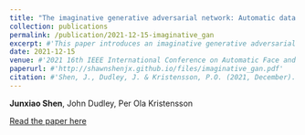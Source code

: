 ```yaml
---
title: "The imaginative generative adversarial network: Automatic data augmentation for dynamic skeleton-based hand gesture and human action recognition"
collection: publications
permalink: /publication/2021-12-15-imaginative_gan
excerpt: #'This paper introduces an imaginative generative adversarial network for automatic data augmentation aimed at improving dynamic skeleton-based hand gesture and human action recognition.'
date: 2021-12-15
venue: #'2021 16th IEEE International Conference on Automatic Face and Gesture Recognition'
paperurl: #'http://shawnshenjx.github.io/files/imaginative_gan.pdf'
citation: #'Shen, J., Dudley, J. & Kristensson, P.O. (2021, December). The imaginative generative adversarial network: Automatic data augmentation for dynamic skeleton-based hand gesture and human action recognition. In 2021 16th IEEE International Conference on Automatic Face and Gesture Recognition (pp. 1-8).'
---
```

**Junxiao Shen**, John Dudley, Per Ola Kristensson

[Read the paper here](http://shawnshenjx.github.io/files/imaginative_gan.pdf)